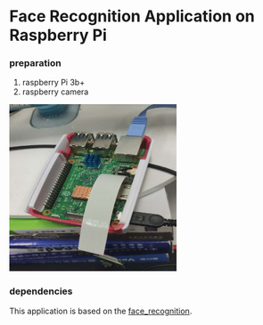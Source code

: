 # Face Recognition Application on Raspberry Pi


### preparation 
1. raspberry Pi 3b+
2. raspberry camera

<img width="300" height="300" src="https://github.com/zjjzby/face_recon_on_raspberry/blob/master/widgets/picture/system.jpg"/>

### dependencies
This application is based on the [face_recognition](https://github.com/ageitgey/face_recognition).
